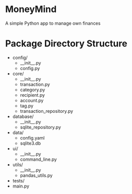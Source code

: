 # MoneyMind
A simple Python app to manage own finances

# Package Directory Structure

- config/
  - \_\_init\_\_.py
  - config.py
- core/
  - \_\_init\_\_.py
  - transaction.py
  - category.py
  - recipient.py
  - account.py
  - tag.py
  - transaction_repository.py
- database/
  - \_\_init\_\_.py
  - sqlite_repository.py
- data/
  - config.yaml
  - sqlite3.db
- ui/
  - \_\_init\_\_.py
  - command_line.py
- utils/
  - \_\_init\_\_.py
  - pandas_utils.py
- tests/
- main.py
